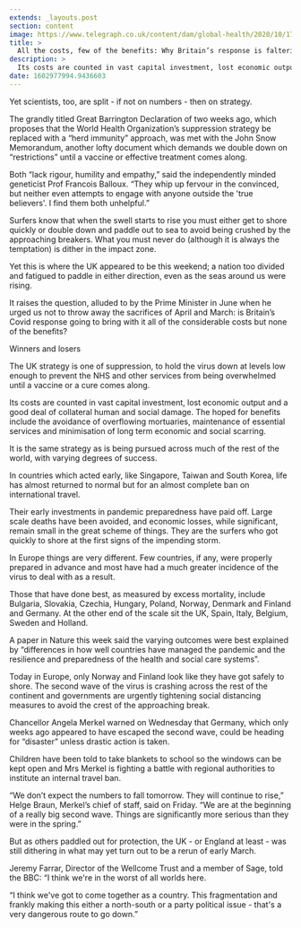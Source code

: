 ```yaml
--- 
extends: _layouts.post 
section: content 
image: https://www.telegraph.co.uk/content/dam/global-health/2020/10/17/TELEMMGLPICT000181572934_trans_NvBQzQNjv4BqF9BD_fYQB0teZOF4IslN2Ui6L4XAoX9KJ12arlP6KhI.jpeg?impolicy=logo-overlay 
title: > 
  All the costs, few of the benefits: Why Britain’s response is faltering as the second wave rolls in 
description: > 
  Its costs are counted in vast capital investment, lost economic output and a good deal of collateral human and social damage.The hoped for benefits include the avoidance of overflowing mortuaries, maintenance of essential services and minimisation of long term economic and social scarring.The second wave of the virus is crashing across the rest of the continent and governments are urgently tightening social distancing measures to avoid the crest of the approaching break.Chancellor Angela Merkel warned on Wednesday that Germany, which only weeks ago appeared to have escaped the second wave, could be heading for “disaster” unless drastic action is taken.“We are at the beginning of a really big second wave. 
date: 1602977994.9436603 
--- 
```

Yet scientists, too, are split - if not on numbers - then on strategy.

The grandly titled Great Barrington Declaration of two weeks ago, which proposes that the World Health Organization’s suppression strategy be replaced with a “herd immunity” approach, was met with the John Snow Memorandum, another lofty document which demands we double down on “restrictions” until a vaccine or effective treatment comes along.

Both “lack rigour, humility and empathy,” said the independently minded geneticist Prof Francois Balloux. “They whip up fervour in the convinced, but neither even attempts to engage with anyone outside the 'true believers'. I find them both unhelpful.”

Surfers know that when the swell starts to rise you must either get to shore quickly or double down and paddle out to sea to avoid being crushed by the approaching breakers. What you must never do (although it is always the temptation) is dither in the impact zone.

Yet this is where the UK appeared to be this weekend; a nation too divided and fatigued to paddle in either direction, even as the seas around us were rising.

It raises the question, alluded to by the Prime Minister in June when he urged us not to throw away the sacrifices of April and March: is Britain’s Covid response going to bring with it all of the considerable costs but none of the benefits?

Winners and losers

The UK strategy is one of suppression, to hold the virus down at levels low enough to prevent the NHS and other services from being overwhelmed until a vaccine or a cure comes along.

Its costs are counted in vast capital investment, lost economic output and a good deal of collateral human and social damage. The hoped for benefits include the avoidance of overflowing mortuaries, maintenance of essential services and minimisation of long term economic and social scarring.

It is the same strategy as is being pursued across much of the rest of the world, with varying degrees of success.

In countries which acted early, like Singapore, Taiwan and South Korea, life has almost returned to normal but for an almost complete ban on international travel.

Their early investments in pandemic preparedness have paid off. Large scale deaths have been avoided, and economic losses, while significant, remain small in the great scheme of things. They are the surfers who got quickly to shore at the first signs of the impending storm.

In Europe things are very different. Few countries, if any, were properly prepared in advance and most have had a much greater incidence of the virus to deal with as a result.

Those that have done best, as measured by excess mortality, include Bulgaria, Slovakia, Czechia, Hungary, Poland, Norway, Denmark and Finland and Germany. At the other end of the scale sit the UK, Spain, Italy, Belgium, Sweden and Holland.

A paper in Nature this week said the varying outcomes were best explained by “differences in how well countries have managed the pandemic and the resilience and preparedness of the health and social care systems”.

Today in Europe, only Norway and Finland look like they have got safely to shore. The second wave of the virus is crashing across the rest of the continent and governments are urgently tightening social distancing measures to avoid the crest of the approaching break.

Chancellor Angela Merkel warned on Wednesday that Germany, which only weeks ago appeared to have escaped the second wave, could be heading for “disaster” unless drastic action is taken.

Children have been told to take blankets to school so the windows can be kept open and Mrs Merkel is fighting a battle with regional authorities to institute an internal travel ban.

“We don’t expect the numbers to fall tomorrow. They will continue to rise,” Helge Braun, Merkel’s chief of staff, said on Friday. “We are at the beginning of a really big second wave. Things are significantly more serious than they were in the spring.”

But as others paddled out for protection, the UK - or England at least - was still dithering in what may yet turn out to be a rerun of early March.

Jeremy Farrar, Director of the Wellcome Trust and a member of Sage, told the BBC: “I think we're in the worst of all worlds here.

“I think we've got to come together as a country. This fragmentation and frankly making this either a north-south or a party political issue - that's a very dangerous route to go down.”
